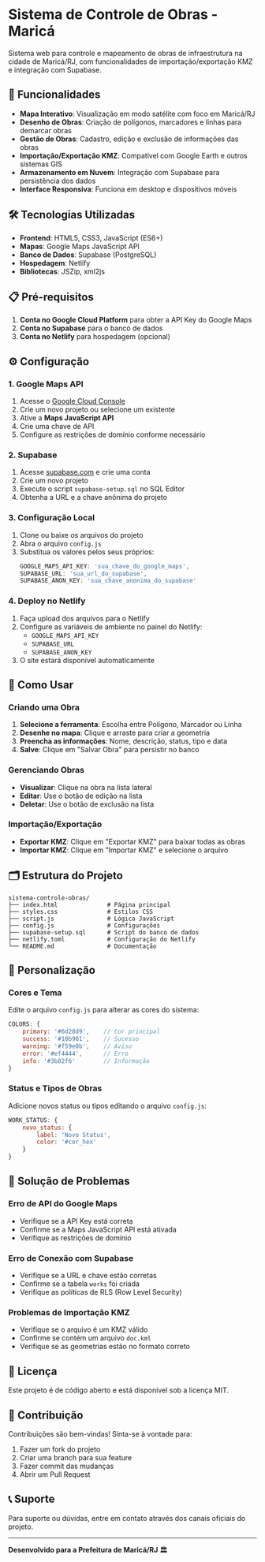 # Sistema de Controle de Obras - Maricá

Sistema web para controle e mapeamento de obras de infraestrutura na cidade de Maricá/RJ, com funcionalidades de importação/exportação KMZ e integração com Supabase.

## 🚀 Funcionalidades

- **Mapa Interativo**: Visualização em modo satélite com foco em Maricá/RJ
- **Desenho de Obras**: Criação de polígonos, marcadores e linhas para demarcar obras
- **Gestão de Obras**: Cadastro, edição e exclusão de informações das obras
- **Importação/Exportação KMZ**: Compatível com Google Earth e outros sistemas GIS
- **Armazenamento em Nuvem**: Integração com Supabase para persistência dos dados
- **Interface Responsiva**: Funciona em desktop e dispositivos móveis

## 🛠️ Tecnologias Utilizadas

- **Frontend**: HTML5, CSS3, JavaScript (ES6+)
- **Mapas**: Google Maps JavaScript API
- **Banco de Dados**: Supabase (PostgreSQL)
- **Hospedagem**: Netlify
- **Bibliotecas**: JSZip, xml2js

## 📋 Pré-requisitos

1. **Conta no Google Cloud Platform** para obter a API Key do Google Maps
2. **Conta no Supabase** para o banco de dados
3. **Conta no Netlify** para hospedagem (opcional)

## ⚙️ Configuração

### 1. Google Maps API

1. Acesse o [Google Cloud Console](https://console.cloud.google.com/)
2. Crie um novo projeto ou selecione um existente
3. Ative a **Maps JavaScript API**
4. Crie uma chave de API
5. Configure as restrições de domínio conforme necessário

### 2. Supabase

1. Acesse [supabase.com](https://supabase.com) e crie uma conta
2. Crie um novo projeto
3. Execute o script `supabase-setup.sql` no SQL Editor
4. Obtenha a URL e a chave anônima do projeto

### 3. Configuração Local

1. Clone ou baixe os arquivos do projeto
2. Abra o arquivo `config.js`
3. Substitua os valores pelos seus próprios:
   ```javascript
   GOOGLE_MAPS_API_KEY: 'sua_chave_do_google_maps',
   SUPABASE_URL: 'sua_url_do_supabase',
   SUPABASE_ANON_KEY: 'sua_chave_anonima_do_supabase'
   ```

### 4. Deploy no Netlify

1. Faça upload dos arquivos para o Netlify
2. Configure as variáveis de ambiente no painel do Netlify:
   - `GOOGLE_MAPS_API_KEY`
   - `SUPABASE_URL`
   - `SUPABASE_ANON_KEY`
3. O site estará disponível automaticamente

## 📖 Como Usar

### Criando uma Obra

1. **Selecione a ferramenta**: Escolha entre Polígono, Marcador ou Linha
2. **Desenhe no mapa**: Clique e arraste para criar a geometria
3. **Preencha as informações**: Nome, descrição, status, tipo e data
4. **Salve**: Clique em "Salvar Obra" para persistir no banco

### Gerenciando Obras

- **Visualizar**: Clique na obra na lista lateral
- **Editar**: Use o botão de edição na lista
- **Deletar**: Use o botão de exclusão na lista

### Importação/Exportação

- **Exportar KMZ**: Clique em "Exportar KMZ" para baixar todas as obras
- **Importar KMZ**: Clique em "Importar KMZ" e selecione o arquivo

## 🗂️ Estrutura do Projeto

```
sistema-controle-obras/
├── index.html              # Página principal
├── styles.css              # Estilos CSS
├── script.js               # Lógica JavaScript
├── config.js               # Configurações
├── supabase-setup.sql      # Script do banco de dados
├── netlify.toml            # Configuração do Netlify
└── README.md               # Documentação
```

## 🔧 Personalização

### Cores e Tema

Edite o arquivo `config.js` para alterar as cores do sistema:

```javascript
COLORS: {
    primary: '#6d28d9',    // Cor principal
    success: '#10b981',    // Sucesso
    warning: '#f59e0b',    // Aviso
    error: '#ef4444',      // Erro
    info: '#3b82f6'        // Informação
}
```

### Status e Tipos de Obras

Adicione novos status ou tipos editando o arquivo `config.js`:

```javascript
WORK_STATUS: {
    novo_status: {
        label: 'Novo Status',
        color: '#cor_hex'
    }
}
```

## 🐛 Solução de Problemas

### Erro de API do Google Maps
- Verifique se a API Key está correta
- Confirme se a Maps JavaScript API está ativada
- Verifique as restrições de domínio

### Erro de Conexão com Supabase
- Verifique se a URL e chave estão corretas
- Confirme se a tabela `works` foi criada
- Verifique as políticas de RLS (Row Level Security)

### Problemas de Importação KMZ
- Verifique se o arquivo é um KMZ válido
- Confirme se contém um arquivo `doc.kml`
- Verifique se as geometrias estão no formato correto

## 📝 Licença

Este projeto é de código aberto e está disponível sob a licença MIT.

## 🤝 Contribuição

Contribuições são bem-vindas! Sinta-se à vontade para:

1. Fazer um fork do projeto
2. Criar uma branch para sua feature
3. Fazer commit das mudanças
4. Abrir um Pull Request

## 📞 Suporte

Para suporte ou dúvidas, entre em contato através dos canais oficiais do projeto.

---

**Desenvolvido para a Prefeitura de Maricá/RJ** 🏛️
